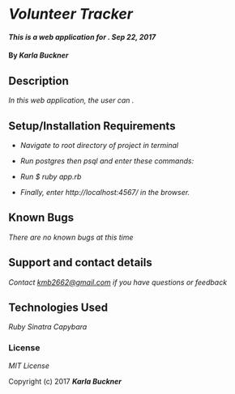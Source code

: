 # _Volunteer Tracker_

#### _This is a web application for . Sep 22, 2017_

#### By _**Karla Buckner**_

## Description

_In this web application, the user can ._

## Setup/Installation Requirements

* _Navigate to root directory of project in terminal_
* _Run postgres then psql and enter these commands:_

* _Run $ ruby app.rb_
* _Finally, enter http://localhost:4567/ in the browser._

## Known Bugs

_There are no known bugs at this time_

## Support and contact details

_Contact kmb2662@gmail.com if you have questions or feedback_

## Technologies Used

_Ruby Sinatra Capybara_

### License

*MIT License*

Copyright (c) 2017 **_Karla Buckner_**
